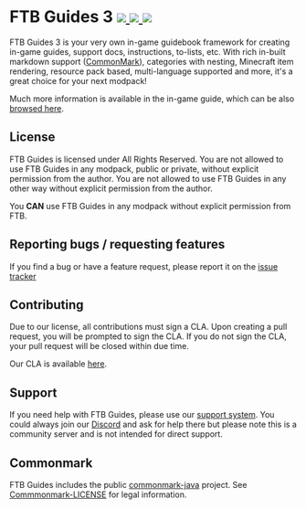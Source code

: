 # FTB Guides 3 [![](http://cf.way2muchnoise.eu/317586.svg) ![](https://cf.way2muchnoise.eu/packs/ftb-guides-2.svg) ![](http://cf.way2muchnoise.eu/versions/317586.svg)](https://www.curseforge.com/minecraft/mc-mods/ftb-guides-2)

FTB Guides 3 is your very own in-game guidebook framework for creating in-game guides, support docs, instructions, to-lists, etc. With rich in-built markdown support ([CommonMark](https://spec.commonmark.org/0.31.2/#introduction)), categories with nesting, Minecraft item rendering, resource pack based, multi-language supported and more, it's a great choice for your next modpack!

Much more information is available in the in-game guide, which can be also [browsed here](common/src/main/resources/assets/ftbguides/guides/en_us/index.md).

## License

FTB Guides is licensed under All Rights Reserved. You are not allowed to use FTB Guides in any modpack, public or private, without explicit permission from the author. You are not allowed to use FTB Guides in any other way without explicit permission from the author.

You **CAN** use FTB Guides in any modpack without explicit permission from FTB.

## Reporting bugs / requesting features

If you find a bug or have a feature request, please report it on the [issue tracker](https://go.ftb.team/support-mod-issues)

## Contributing

Due to our license, all contributions must sign a CLA. Upon creating a pull request, you will be prompted to sign the CLA. If you do not sign the CLA, your pull request will be closed within due time. 

Our CLA is available [here](https://go.ftb.team/doc-mod-dev-cla).

## Support

If you need help with FTB Guides, please use our [support system](https://go.ftb.team/support-mod-issues). You could always join our [Discord](https://go.ftb.team/discord) and ask for help there but please note this is a community server and is not intended for direct support. 

## Commonmark

FTB Guides includes the public [commonmark-java](https://github.com/commonmark/commonmark-java) project. See [Commmonmark-LICENSE](Commonmark-LICENSE.md) for legal information.
